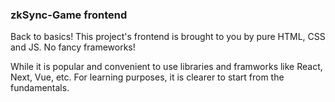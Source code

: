 ### zkSync-Game frontend

Back to basics! This project's frontend is brought to you by pure HTML, CSS and JS. No fancy frameworks! 

While it is popular and convenient to use libraries and framworks like React, Next, Vue, etc. For learning purposes, it is clearer to start from the fundamentals.